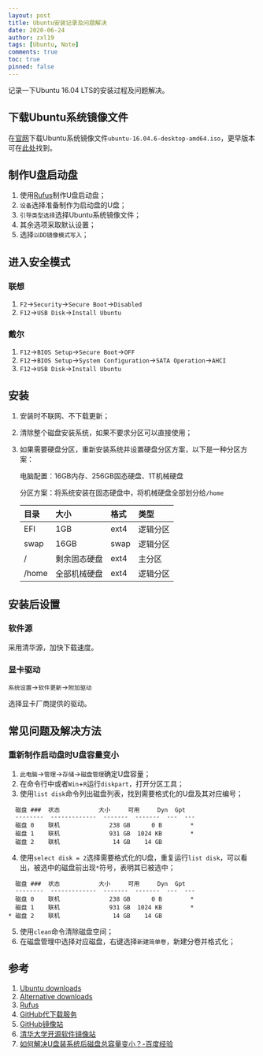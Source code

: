 ```yaml
---
layout: post
title: Ubuntu安装记录及问题解决
date: 2020-06-24
author: zxl19
tags: [Ubuntu, Note]
comments: true
toc: true
pinned: false
---
```


记录一下Ubuntu 16.04 LTS的安装过程及问题解决。

<!-- more -->

## 下载Ubuntu系统镜像文件

在[官网](https://ubuntu.com/download)下载Ubuntu系统镜像文件`ubuntu-16.04.6-desktop-amd64.iso`，更早版本可在[此处](https://ubuntu.com/download/alternative-downloads)找到。

## 制作U盘启动盘

1. 使用[Rufus](https://rufus.ie/zh/)制作U盘启动盘；
2. `设备`选择准备制作为启动盘的U盘；
3. `引导类型选择`选择Ubuntu系统镜像文件；
4. 其余选项采取默认设置；
5. 选择`以DD镜像模式写入`；

## 进入安全模式

### 联想

1. `F2`->`Security`->`Secure Boot`->`Disabled`
2. `F12`->`USB Disk`->`Install Ubuntu`

### 戴尔

1. `F12`->`BIOS Setup`->`Secure Boot`->`OFF`
2. `F12`->`BIOS Setup`->`System Configuration`->`SATA Operation`->`AHCI`
3. `F12`->`USB Disk`->`Install Ubuntu`

## 安装

1. 安装时不联网、不下载更新；
2. 清除整个磁盘安装系统，如果不要求分区可以直接使用；
3. 如果需要硬盘分区，重新安装系统并设置硬盘分区方案，以下是一种分区方案：

    电脑配置：16GB内存、256GB固态硬盘、1T机械硬盘

    分区方案：将系统安装在固态硬盘中，将机械硬盘全部划分给`/home`

    | 目录 | 大小 | 格式 | 类型 |
    | :------ | :------ | :------ | :------ |
    | EFI | 1GB | ext4 | 逻辑分区 |
    | swap | 16GB| swap | 逻辑分区 |
    | / | 剩余固态硬盘 | ext4 | 主分区 |
    | /home | 全部机械硬盘 | ext4 | 逻辑分区 |

## 安装后设置

### 软件源

采用清华源，加快下载速度。

### 显卡驱动

`系统设置`->`软件更新`->`附加驱动`

选择显卡厂商提供的驱动。

## 常见问题及解决方法

### 重新制作启动盘时U盘容量变小

1. `此电脑`->`管理`->`存储`->`磁盘管理`确定U盘容量；
2. 在命令行中或者`Win`+`R`运行`diskpart`，打开分区工具；
3. 使用`list disk`命令列出磁盘列表，找到需要格式化的U盘及其对应编号；

```shell
  磁盘 ###  状态           大小     可用     Dyn  Gpt
  --------  -------------  -------  -------  ---  ---
  磁盘 0    联机              238 GB      0 B        *
  磁盘 1    联机              931 GB  1024 KB        *
  磁盘 2    联机               14 GB    14 GB
```

4. 使用`select disk = 2`选择需要格式化的U盘，重复运行`list disk`，可以看出，被选中的磁盘前出现`*`符号，表明其已被选中；

```shell
  磁盘 ###  状态           大小     可用     Dyn  Gpt
  --------  -------------  -------  -------  ---  ---
  磁盘 0    联机              238 GB      0 B        *
  磁盘 1    联机              931 GB  1024 KB        *
* 磁盘 2    联机               14 GB    14 GB
```

5. 使用`clean`命令清除磁盘空间；
6. 在磁盘管理中选择对应磁盘，右键选择`新建简单卷`，新建分卷并格式化；

## 参考

1. [Ubuntu downloads](https://ubuntu.com/download)
2. [Alternative downloads](https://ubuntu.com/download/alternative-downloads)
3. [Rufus](https://rufus.ie/zh/)
4. [GitHub代下载服务](http://g.widyun.com/)
5. [GitHub镜像站](https://github.wuyanzheshui.workers.dev/)
6. [清华大学开源软件镜像站](https://mirrors.tuna.tsinghua.edu.cn)
7. [如何解决U盘装系统后磁盘总容量变小？-百度经验](https://jingyan.baidu.com/article/59703552e754e48fc00740ed.html)
